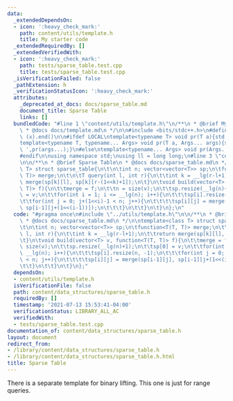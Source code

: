 ```yaml
---
data:
  _extendedDependsOn:
  - icon: ':heavy_check_mark:'
    path: content/utils/template.h
    title: My starter code
  _extendedRequiredBy: []
  _extendedVerifiedWith:
  - icon: ':heavy_check_mark:'
    path: tests/sparse_table.test.cpp
    title: tests/sparse_table.test.cpp
  _isVerificationFailed: false
  _pathExtension: h
  _verificationStatusIcon: ':heavy_check_mark:'
  attributes:
    _deprecated_at_docs: docs/sparse_table.md
    document_title: Sparse Table
    links: []
  bundledCode: "#line 1 \"content/utils/template.h\"\n/**\n * @brief My starter code\n\
    \ * @docs docs/template.md\n */\n\n#include <bits/stdc++.h>\n#define all(x) (x).begin(),\
    \ (x).end()\n\n#ifdef LOCAL\ntemplate<typename T> void pr(T a){std::cerr<<a<<std::endl;}\n\
    template<typename T, typename... Args> void pr(T a, Args... args){std::cerr<<a<<'\
    \ ',pr(args...);}\n#else\ntemplate<typename... Args> void pr(Args... args){}\n\
    #endif\n\nusing namespace std;\nusing ll = long long;\n#line 3 \"content/data_structures/sparse_table.h\"\
    \n\n/**\n * @brief Sparse Table\n * @docs docs/sparse_table.md\n */\n\ntemplate<class\
    \ T> struct sparse_table{\n\t\n\tint n; vector<vector<T>> sp;\n\tfunction<T(T,\
    \ T)> merge;\n\t\n\tT query(int l, int r){\n\t\tint k = __lg(r-l+1);\n\t\treturn\
    \ merge(sp[k][l], sp[k][r-(1<<k)+1]);\n\t}\n\tvoid build(vector<T> v, function<T(T,\
    \ T)> f){\n\t\tmerge = f;\n\t\tn = size(v);\n\t\tsp.resize(__lg(n)+1);\n\t\tsp[0]\
    \ = v;\n\t\tfor(int i = 1; i <= __lg(n); i++){\n\t\t\tsp[i].resize(n, -1);\n\t\
    \t\tfor(int j = 0; j+(1<<i)-1 < n; j++){\n\t\t\t\tsp[i][j] = merge(sp[i-1][j],\
    \ sp[i-1][j+(1<<(i-1))]);\n\t\t\t}\n\t\t}\n\t}\n};\n"
  code: "#pragma once\n#include \"../utils/template.h\"\n\n/**\n * @brief Sparse Table\n\
    \ * @docs docs/sparse_table.md\n */\n\ntemplate<class T> struct sparse_table{\n\
    \t\n\tint n; vector<vector<T>> sp;\n\tfunction<T(T, T)> merge;\n\t\n\tT query(int\
    \ l, int r){\n\t\tint k = __lg(r-l+1);\n\t\treturn merge(sp[k][l], sp[k][r-(1<<k)+1]);\n\
    \t}\n\tvoid build(vector<T> v, function<T(T, T)> f){\n\t\tmerge = f;\n\t\tn =\
    \ size(v);\n\t\tsp.resize(__lg(n)+1);\n\t\tsp[0] = v;\n\t\tfor(int i = 1; i <=\
    \ __lg(n); i++){\n\t\t\tsp[i].resize(n, -1);\n\t\t\tfor(int j = 0; j+(1<<i)-1\
    \ < n; j++){\n\t\t\t\tsp[i][j] = merge(sp[i-1][j], sp[i-1][j+(1<<(i-1))]);\n\t\
    \t\t}\n\t\t}\n\t}\n};"
  dependsOn:
  - content/utils/template.h
  isVerificationFile: false
  path: content/data_structures/sparse_table.h
  requiredBy: []
  timestamp: '2021-07-13 15:53:41-04:00'
  verificationStatus: LIBRARY_ALL_AC
  verifiedWith:
  - tests/sparse_table.test.cpp
documentation_of: content/data_structures/sparse_table.h
layout: document
redirect_from:
- /library/content/data_structures/sparse_table.h
- /library/content/data_structures/sparse_table.h.html
title: Sparse Table
---
```

There is a separate template for binary lifting. This one is just for range queries.
